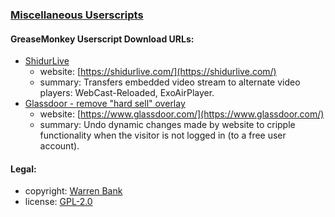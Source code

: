 ### [Miscellaneous Userscripts](https://github.com/warren-bank/crx-miscellaneous/tree/greasemonkey-userscript)

#### GreaseMonkey Userscript Download URLs:

* [ShidurLive](https://github.com/warren-bank/crx-miscellaneous/raw/greasemonkey-userscript/greasemonkey-userscript/ShidurLive-embed.user.js)
  - website: [https://shidurlive.com/](https://shidurlive.com/)
  - summary: Transfers embedded video stream to alternate video players: WebCast-Reloaded, ExoAirPlayer.
* [Glassdoor - remove "hard sell" overlay](https://github.com/warren-bank/crx-miscellaneous/raw/greasemonkey-userscript/greasemonkey-userscript/Glassdoor-remove-overlay.user.js)
  - website: [https://www.glassdoor.com/](https://www.glassdoor.com/)
  - summary: Undo dynamic changes made by website to cripple functionality when the visitor is not logged in (to a free user account).

#### Legal:

* copyright: [Warren Bank](https://github.com/warren-bank)
* license: [GPL-2.0](https://www.gnu.org/licenses/old-licenses/gpl-2.0.txt)
